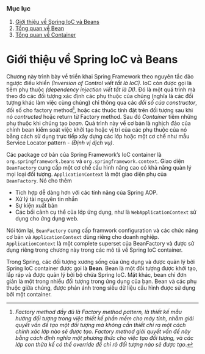### Mục lục
1. [Giới thiệu về Spring IoC và Beans](#introduction)
2. [Tổng quan về Bean](BeanOverview.md)
3. [Tổng quan về Container](ContainerOverview.md)

# Giới thiệu về Spring IoC và Beans <a name="introduction" ></a>

Chương này trình bày về triển khai Spring Framework theo nguyên tắc đảo ngược điều khiển *(Inversion of Control viết tắt là IoC)*. IoC còn được gọi là tiêm phụ thuộc *(dependency injection viết tắt là DI)*. Đó là một quá trình mà theo đó các đối tượng xác định các phụ thuộc của chúng (nghĩa là các đối tượng khác làm việc cùng chúng) chỉ thông qua các *đối số của constructor*, đối số cho factory method[^1], hoặc các thuộc tính đặt trên đối tượng sau khi nó *contructed* hoặc return từ Factory method. Sau đó *Container* tiêm những phụ thuộc khi chúng tạo *bean*. Quá trình này về cơ bản là nghịch đảo của chính bean kiểm soát việc khởi tạo hoặc vị trí của các phụ thuộc của nó bằng cách sử dụng trực tiếp xây dựng các lớp hoặc một cơ chế như mẫu Service Locator pattern - *(Định vị dịch vụ)*.

Các package cơ bản của Spring Framework’s IoC container là ```org.springframework.beans``` và ```org.springframework.context```. Giao diện ```BeanFactory``` cung cấp một cơ chế cấu hình nâng cao có khả năng quản lý mọi loại đối tượng. 
```ApplicationContext``` là một giao diện phụ của  ```BeanFactory```. Nó cho thêm
* Tích hợp dễ dàng hơn với các tính năng của Spring AOP.
* Xử lý tài nguyên tin nhắn
* Sự kiện xuất bản
* Các bối cảnh cụ thể của lớp ứng dụng, như là ```WebApplicationContext``` sử dụng cho ứng dụng web.

Nói tóm lại, ```BeanFactory``` cung cấp framwork configuration và các chức năng cơ bản và ```ApplicationContext``` dùng riêng cho doanh nghiệp. ```ApplicationContext``` là một complete superset của BeanFactory và được sử dụng riêng trong chương này trong các mô tả về Spring IoC container. 

Trong Spring, các đối tượng xương sống của ứng dụng và được quản lý bởi Spring IoC container được gọi là **Bean**. Bean là một đối tượng được khởi tạo, lắp ráp và được quản lý bởi bộ chứa Spring IoC. Mặt khác, bean chỉ đơn giản là một trong nhiều đối tượng trong ứng dụng của bạn. Bean và các phụ thuộc giữa chúng, được phản ánh trong siêu dữ liệu cấu hình được sử dụng bởi một container.


[^1]: *Factory method đầy đủ là Factory method pattern, là thiết kế mẫu hướng đối tượng trong việc thiết kế phần mềm cho máy tính, nhằm giải quyết vấn đề tạo một đối tượng mà không cần thiết chỉ ra một cách chính xác lớp nào sẽ được tạo. 
Factory method giải quyết vấn đề này bằng cách định nghĩa một phương thức cho việc tạo đối tượng, và các lớp con thừa kế có thể override để chỉ rõ đối tượng nào sẽ được tạo*.